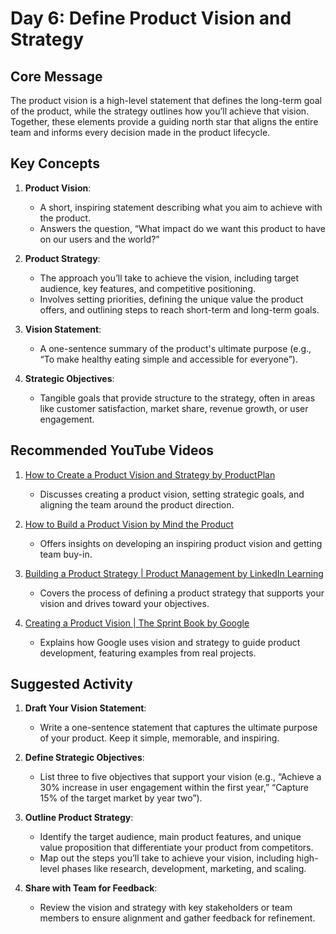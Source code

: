 # Day 6: Define Product Vision and Strategy

## Core Message
The product vision is a high-level statement that defines the long-term goal of the product, while the strategy outlines how you’ll achieve that vision. Together, these elements provide a guiding north star that aligns the entire team and informs every decision made in the product lifecycle.

## Key Concepts
1. **Product Vision**:
   - A short, inspiring statement describing what you aim to achieve with the product.
   - Answers the question, “What impact do we want this product to have on our users and the world?”

2. **Product Strategy**:
   - The approach you’ll take to achieve the vision, including target audience, key features, and competitive positioning.
   - Involves setting priorities, defining the unique value the product offers, and outlining steps to reach short-term and long-term goals.

3. **Vision Statement**:
   - A one-sentence summary of the product's ultimate purpose (e.g., “To make healthy eating simple and accessible for everyone”).

4. **Strategic Objectives**:
   - Tangible goals that provide structure to the strategy, often in areas like customer satisfaction, market share, revenue growth, or user engagement.

## Recommended YouTube Videos
1. [How to Create a Product Vision and Strategy by ProductPlan](https://www.youtube.com/watch?v=WJTBPhjzXWc)
   - Discusses creating a product vision, setting strategic goals, and aligning the team around the product direction.

2. [How to Build a Product Vision by Mind the Product](https://www.youtube.com/watch?v=KjvG_1Y3b7o)
   - Offers insights on developing an inspiring product vision and getting team buy-in.

3. [Building a Product Strategy | Product Management by LinkedIn Learning](https://www.youtube.com/watch?v=suy9a0a3x-Y)
   - Covers the process of defining a product strategy that supports your vision and drives toward your objectives.

4. [Creating a Product Vision | The Sprint Book by Google](https://www.youtube.com/watch?v=U7onCHZt4bA)
   - Explains how Google uses vision and strategy to guide product development, featuring examples from real projects.

## Suggested Activity
1. **Draft Your Vision Statement**:
   - Write a one-sentence statement that captures the ultimate purpose of your product. Keep it simple, memorable, and inspiring.

2. **Define Strategic Objectives**:
   - List three to five objectives that support your vision (e.g., “Achieve a 30% increase in user engagement within the first year,” “Capture 15% of the target market by year two”).

3. **Outline Product Strategy**:
   - Identify the target audience, main product features, and unique value proposition that differentiate your product from competitors.
   - Map out the steps you’ll take to achieve your vision, including high-level phases like research, development, marketing, and scaling.

4. **Share with Team for Feedback**:
   - Review the vision and strategy with key stakeholders or team members to ensure alignment and gather feedback for refinement.
